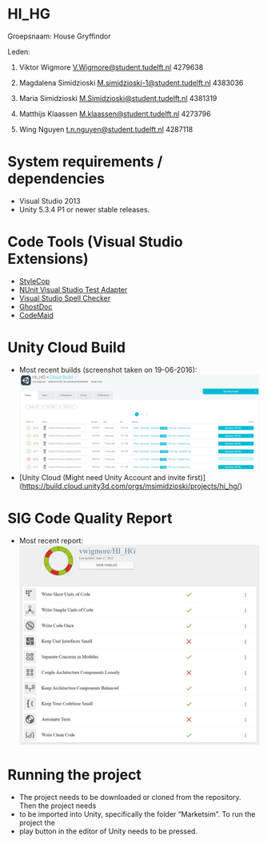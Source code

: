 # HI_HG

Groepsnaam: House Gryffindor

Leden:

1. Viktor Wigmore
V.Wigmore@student.tudelft.nl 4279638

2. Magdalena Simidzioski
M.simidzioski-1@student.tudelft.nl 4383036

3. Maria Simidzioski
M.Simidzioski@student.tudelft.nl 4381319

4. Matthijs Klaassen
M.klaassen@student.tudelft.nl 4273796

5. Wing Nguyen
t.n.nguyen@student.tudelft.nl 4287118

# System requirements / dependencies
* Visual Studio 2013
* Unity 5.3.4 P1 or newer stable releases.

# Code Tools (Visual Studio Extensions)
* [StyleCop](https://visualstudiogallery.msdn.microsoft.com/cac2a05b-6eb6-4fa2-95b9-1f8d011e6cae)
* [NUnit Visual Studio Test Adapter](http://visualstudiogallery.msdn.microsoft.com/6ab922d0-21c0-4f06-ab5f-4ecd1fe7175d)
* [Visual Studio Spell Checker](http://visualstudiogallery.msdn.microsoft.com/a23de100-31a1-405c-b4b7-d6be40c3dfff)
* [GhostDoc](http://submain.com/products/ghostdoc.aspx)
* [CodeMaid](http://www.codemaid.net/)

# Unity Cloud Build
* Most recent builds (screenshot taken on 19-06-2016):
![Unity builds 17/6/2016](https://raw.githubusercontent.com/vwigmore/HI_HG/master/SE%20deliverables/builds19-06.PNG)
* [Unity Cloud (Might need Unity Account and invite first)] (https://build.cloud.unity3d.com/orgs/msimidzioski/projects/hi_hg/) 

# SIG Code Quality Report
* Most recent report:
![SIG report 17/6/2016](https://raw.githubusercontent.com/vwigmore/HI_HG/master/SE%20deliverables/SIG17-6.jpg)

# Running the project

* The project needs to be downloaded or cloned from the repository. Then the project needs 
* to be imported into Unity, specifically the folder “Marketsim”. To run the project the
* play button in the editor of Unity needs to be pressed.
